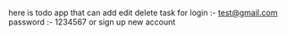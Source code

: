 here is todo app that can add edit delete task 
for login :- test@gmail.com  password :- 1234567   or  sign up new account 
